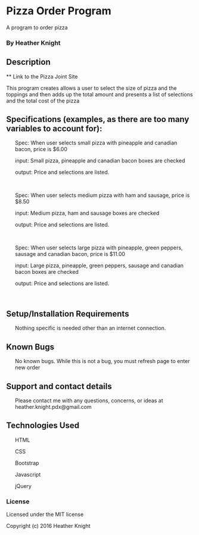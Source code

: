 <h1>Pizza Order Program</h1>

<p>A program to order pizza</p>

<h3>By Heather Knight</h3>

<h2>Description</h2>

** Link to the Pizza Joint Site

<p>This program creates allows a user to select the size of pizza and the toppings and then adds up the total amount and presents a list of selections and the total cost of the pizza</p>

<h2>Specifications (examples, as there are too many variables to account for):</h2>

<ol>Spec: When user selects small pizza with pineapple and canadian bacon, price is $6.00</ol>
<ol>input: Small pizza, pineapple and canadian bacon boxes are checked</ol>
<ol>output: Price and selections are listed.</ol>
<br>
<ol>Spec: When user selects medium pizza with ham and sausage, price is $8.50</ol>
<ol>input: Medium pizza, ham and sausage boxes are checked</ol>
<ol>output: Price and selections are listed.</ol>
<br>
<ol>Spec: When user selects large pizza with pineapple, green peppers, sausage and canadian bacon, price is $11.00</ol>
<ol>input: Large pizza, pineapple, green peppers, sausage and canadian bacon boxes are checked</ol>
<ol>output: Price and selections are listed.</ol>
<br>


<h2> Setup/Installation Requirements</h2>
<ol>Nothing specific is needed other than an internet connection.</ol>

<h2>Known Bugs</h2>
<ol>No known bugs.  While this is not a bug, you must refresh page to enter new order</ol>

<h2>Support and contact details</h2>

<ol>Please contact me with any questions, concerns, or ideas at heather.knight.pdx@gmail.com</ol>

<h2>Technologies Used</h2>
  <ol>HTML</ol>
  <ol>CSS</ol>
  <ol>Bootstrap</ol>
  <ol>Javascript</ol>
  <ol>jQuery</ol>

<h3>License</h3>

Licensed under the MIT license

Copyright (c) 2016 Heather Knight
